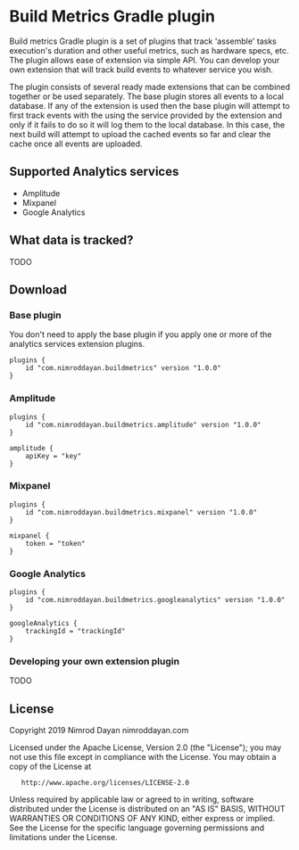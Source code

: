 # Build Metrics Gradle plugin

Build metrics Gradle plugin is a set of plugins that track 'assemble' tasks execution's duration and other useful 
metrics, such as hardware specs, etc. The plugin allows ease of extension via simple API. You can develop your own
extension that will track build events to whatever service you wish. 

The plugin consists of several ready made extensions that can be combined together or be used separately. 
The base plugin stores all events to a local database. If any of the extension is used then the base plugin 
will attempt to first track events with the using the service provided by the extension 
and only if it fails to do so it will log them to the local database. 
In this case, the next build will attempt to upload 
the cached events so far and clear the cache once all events are uploaded.

## Supported Analytics services

* Amplitude
* Mixpanel
* Google Analytics

## What data is tracked?

TODO

## Download

### Base plugin

You don't need to apply the base plugin if you apply one or more of the analytics services extension plugins.
 
```Gradle
plugins {
    id "com.nimroddayan.buildmetrics" version "1.0.0"
}

``` 

### Amplitude
 
```Gradle
plugins {
    id "com.nimroddayan.buildmetrics.amplitude" version "1.0.0"
}

amplitude {
    apiKey = "key"
}

``` 

### Mixpanel
 
```Gradle
plugins {
    id "com.nimroddayan.buildmetrics.mixpanel" version "1.0.0"
}

mixpanel {
    token = "token"
}

``` 

### Google Analytics
 
```Gradle
plugins {
    id "com.nimroddayan.buildmetrics.googleanalytics" version "1.0.0"
}

googleAnalytics {
    trackingId = "trackingId"
}
``` 

### Developing your own extension plugin

TODO


## License

Copyright 2019 Nimrod Dayan nimroddayan.com

   Licensed under the Apache License, Version 2.0 (the "License");
   you may not use this file except in compliance with the License.
   You may obtain a copy of the License at

       http://www.apache.org/licenses/LICENSE-2.0

   Unless required by applicable law or agreed to in writing, software
   distributed under the License is distributed on an "AS IS" BASIS,
   WITHOUT WARRANTIES OR CONDITIONS OF ANY KIND, either express or implied.
   See the License for the specific language governing permissions and
   limitations under the License.

